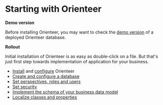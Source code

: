 # Starting with Orienteer
**Demo version**

Before installing Orienteer, you may want to check the [demo version](http://demo.orienteer.org/login) of a deployed Orienteer database.

**Rollout**

Initial installation of Orienteer is as easy as double-click on a file. But that's just first step towards implementation of application for your business.

* [Install](https://orienteer.gitbooks.io/orienteer/content/installation.html) and [configure](https://orienteer.gitbooks.io/orienteer/content/editing_the_orienteer_configuration_file.html) Orienteer
* [Create and configure a database](https://orienteer.gitbooks.io/orienteer/content/creating_a_database_and_configuring_its_properties.html)
* [Set perspectives, roles and users](https://orienteer.gitbooks.io/orienteer/content/managing_users.html)
* [Set security](https://orienteer.gitbooks.io/orienteer/content/security.html)
* [Implement the schema of your business data model](https://orienteer.gitbooks.io/orienteer/content/managing_classes.html)
* [Localize classes and properties](https://orienteer.gitbooks.io/orienteer/content/localization.html)